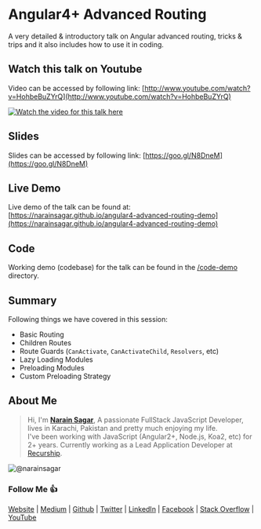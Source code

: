 # Angular4+ Advanced Routing

A very detailed & introductory talk on Angular advanced routing, tricks & trips and it also includes how to use it in coding.

## Watch this talk on Youtube

Video can be accessed by following link: [http://www.youtube.com/watch?v=HohbeBuZYrQ](http://www.youtube.com/watch?v=HohbeBuZYrQ)

[![Watch the video for this talk here](http://img.youtube.com/vi/HohbeBuZYrQ/0.jpg)](http://www.youtube.com/watch?v=HohbeBuZYrQ)

## Slides

Slides can be accessed by following link: 
[https://goo.gl/N8DneM](https://goo.gl/N8DneM)

## Live Demo

Live demo of the talk can be found at:
[https://narainsagar.github.io/angular4-advanced-routing-demo](https://narainsagar.github.io/angular4-advanced-routing-demo)

## Code

Working demo (codebase) for the talk can be found in the [/code-demo](/code-demo) directory.

## Summary

Following things we have covered in this session:

* Basic Routing
* Children Routes
* Route Guards (`CanActivate`, `CanActivateChild`, `Resolvers`, etc)
* Lazy Loading Modules
* Preloading Modules
* Custom Preloading Strategy

## About Me

> Hi, I'm [**Narain Sagar**](https://github.com/narainsagar), A passionate FullStack JavaScript Developer, lives in  Karachi, Pakistan and pretty much enjoying my life. <br> I've been working with JavaScript (Angular2+, Node.js, Koa2, etc) for 2+ years. Currently working as a Lead Application Developer at [Recurship](https://recurship.com/).

![@narainsagar](https://avatars0.githubusercontent.com/narainsagar?&s=128)

### Follow Me 👍

[Website](http://narainsagar.com/) |
[Medium](http://blog.narainsagar.com/) | 
[Github](https://github.com/narainsagar) | 
[Twitter](https://twitter.com/narainsagar) | 
[LinkedIn](https://www.linkedin.com/in/narainsagar) | 
[Facebook](https://facebook.com/NarainSagarPage) | 
[Stack Overflow](https://stackoverflow.com/users/5228251/narainsagar) | 
[YouTube](https://www.youtube.com/channel/UC-akHWBnkhupW-KnbGZFJkg)
